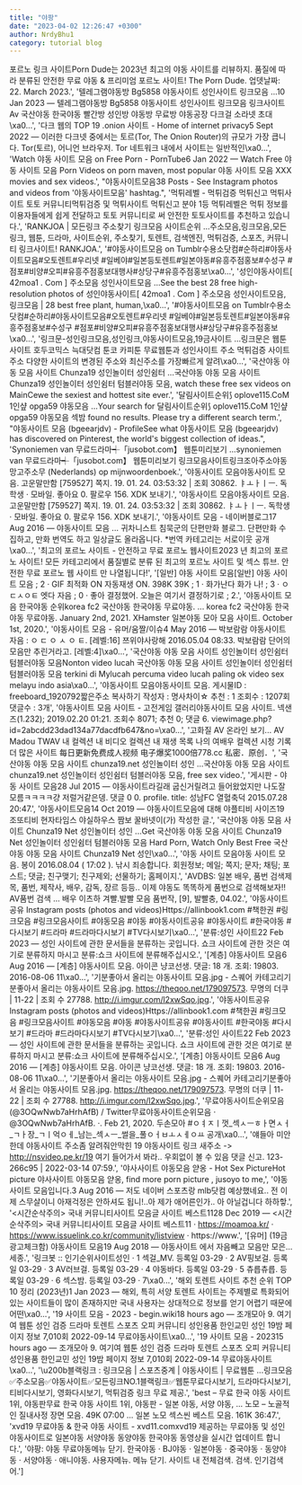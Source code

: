 ```yaml
---
title: "야팡"
date: "2023-04-02 12:26:47 +0300"
author: NrdyBhu1
category: tutorial blog
---
```

포르노 링크 사이트Porn Dude는 2023년 최고의 야동 사이트를 리뷰하지. 품질에 따라 분류된 안전한 무료 야동 & 프리미엄 포르노 사이트! The Porn Dude. 업뎃날짜: 22. March 2023.', '텔레그램야동방 Bg5858 야동사이트 성인사이트 링크모음 ...10 Jan 2023 — 텔레그램야동방 Bg5858 야동사이트 성인사이트 링크모음 링크사이트 Av 국산야동 한국야동 빨간방 성인방 야동방 무료방 야동공장 다크걸 소라넷 초대\xa0...', '다크 웹의 TOP 19 .onion 사이트 - Home of internet privacy5 Sept 2022 — 이러한 다크넷 중에서는 토르(Tor, The Onion Router)의 규모가 가장 큽니다. Tor(토르), 어니언 브라우저. Tor 네트워크 내에서 사이트는 일반적인\xa0...', 'Watch 야동 사이트 모음 on Free Porn - PornTube6 Jan 2022 — Watch Free 야동 사이트 모음 Porn Videos on porn maven, most popular 야동 사이트 모음 XXX movies and sex videos.', "야동사이트모음38 Posts - See Instagram photos and videos from '야동사이트모음' hashtag.", '먹튀레벨 - 먹튀검증 먹튀신고 먹튀사이트 토토 커뮤니티먹튀검증 및 먹튀사이트 먹튀신고 분야 1등 먹튀레벨은 먹튀 정보를 이용자들에게 쉽게 전달하고 토토 커뮤니티로 써 안전한 토토사이트를 추천하고 있습니다.', 'RANKJOA | 모든링크 주소찾기 링크모음 사이트순위 ...주소모음,링크모음,모든링크, 웹툰, 드라마, 사이트순위, 주소찾기, 토렌트, 검색엔진, 먹튀검증, 스포츠, 커뮤니티 링크사이트! RANKJOA.', '#야동사이트모음 on Tumblr수용소닷컴#순하리#야동사이트모음#오토렌트#우리넷 #일베야#일본등토렌트#일본야동#유흥주점홍보#수성구 #점포#비양#오피#유흥주점홍보대행사#상당구#유흥주점홍보\xa0...', '성인야동사이트[ 42moa1 . Com ] 주소모음 성인사이트모음 ...See the best 28 free high-resolution photos of 성인야동사이트[ 42moa1 . Com ] 주소모음 성인사이트모음,링크모음 | 28 best free plant, human,\xa0...', '#야동사이트모음 on Tumblr수용소닷컴#순하리#야동사이트모음#오토렌트#우리넷 #일베야#일본등토렌트#일본야동#유흥주점홍보#수성구 #점포#비양#오피#유흥주점홍보대행사#상당구#유흥주점홍보\xa0...', '링크문-성인링크모음,성인링크,야동사이트모음,19금사이트 ...링크문은 웹툰사이트 호두코믹스 늑대닷컴 툰코 카피툰 무료웹툰과 성인사이트 주소 먹튀검증 사이트 주소 다양한 사이트의 변경된 주소와 최신주소를 가장빠르게 알려\xa0...', '국산야동 야동 모음 사이트 Chunza19 성인놀이터 성인쉼터 ...국산야동 야동 모음 사이트 Chunza19 성인놀이터 성인쉼터 텀블러야동 모음, watch these free sex videos on MainCewe the sexiest and hottest site ever.', '달림사이트순위⟆ oplove115.CoM 1인샾 opga59 야동모음 ...Your search for 달림사이트순위⟆ oplove115.CoM 1인샾 opga59 야동모음 섹밤 found no results. Please try a different search term.', "야동사이트 모음 (bgeearjdv) - ProfileSee what 야동사이트 모음 (bgeearjdv) has discovered on Pinterest, the world's biggest collection of ideas.", 'Synoniemen van 무료드라마┽「jusobot.com】 웹툰미리보기 ...synoniemen van 무료드라마┽「jusobot.com】 웹툰미리보기 링크모음사이트링크조아주소야동망고주소무 (Nederlands) op mijnwoordenboek.', '야동사이트 모음야동사이트 모음. 고운말만함 [759527] 쪽지. 19. 01. 24. 03:53:32 | 조회 30862. ㅑㅗㅏㅣㅡ. 독학생 · 모바일. 좋아요 0. 팔로우 156. XDK 보내기.', '야동사이트 모음야동사이트 모음. 고운말만함 [759527] 쪽지. 19. 01. 24. 03:53:32 | 조회 30862. ㅑㅗㅏㅣㅡ. 독학생 · 모바일. 좋아요 0. 팔로우 156. XDK 보내기.', '야동사이트 모음 - 네이버블로그17 Aug 2016 — 야동사이트 모음 ... 귀차니스트 침묵군의 단편만화 블로그. 단편만화 수집하고, 만화 번역도 하고 일상글도 올라옵니다. *번역 카테고리는 서로이웃 공개\xa0...', '최고의 포르노 사이트 - 안전하고 무료 포르노 웹사이트2023 년 최고의 포르노 사이트! 모든 카테고리에서 품질별로 분류 된 최고의 포르노 사이트 및 섹스 튜브. 안전한 무료 포르노 웹 사이트 만 나열됩니다!', '[일반] 야동 사이트 모음[일반] 야동 사이트 모음 ; 2 · GIF 최적화 ON 자동재생 ON. 398K 39K ; 1 · 화가난다 화가 나! ; 3 · ㅇㄷㅅㅇㅌ 엣다 자음 ; 0 · 좋아 결정했어. 오늘은 여기서 결정하기로 ; 2.', '야동사이트 모음 한국야동 순위korea fc2 국산야동 한국야동 무료야동. ... korea fc2 국산야동 한국야동 무료야동. January 2nd, 2021. XHamster 일본야동 모아 모음 사이트. October 1st, 2020.', '야동사이트 모음 - 유머/움짤/이슈4 May 2016 — 박보람람 야동사이트 자음 : ㅇ ㄷ ㅇ ㅅ ㅇ ㅌ. [레벨:16] 쯔위야사랑해 2016.05.04 08:33. 박보람람 단어의 모음만 추린거라고. [레벨:4]\xa0...', '국산야동 야동 모음 사이트 성인놀이터 성인쉼터 텀블러야동 모음Nonton video lucah 국산야동 야동 모음 사이트 성인놀이터 성인쉼터 텀블러야동 모음 terkini di Mylucah percuma video lucah paling ok video sex melayu indo asia\xa0...', '야동사이트 모음야동사이트 모음. 게시물ID : freeboard_1920792짧은주소 복사하기 작성자 : 명사차이☆ 추천 : 1 조회수 : 1207회 댓글수 : 3개', '야동사이트 모음 사이트 - 고전게임 갤러리야동사이트 모음 사이트. 넥샌즈(1.232); 2019.02.20 01:21. 조회수 8071; 추천 0; 댓글 6. viewimage.php?id=2abcdd23dad134a77dacdfb647&no=\xa0...', '고화질 AV 온라인 보기... AV Madou TWAV 내 컬렉션 내 비디오 컬렉션 내 재생 목록 나의 여배우 컬렉션 시청 기록 더 많은 사이트 每日更新免费成人视频 电子爆奖1000倍778.cc 私密．原创．', '국산야동 야동 모음 사이트 chunza19.net 성인놀이터 성인 ...국산야동 야동 모음 사이트 chunza19.net 성인놀이터 성인쉼터 텀블러야동 모음, free sex video.', '게시판 - 야동 사이트 모음28 Jul 2015 — 야동사이트라길래 굽신거릴려고 들어왔었지만 나도잘모름ㅋㅋㅋㅋ걍 저럴거같은뎅. 댓글 0 0. profile. title: 성남FC 열혈축덕 2015.07.28 20:47.', '야동사이트모음14 Oct 2019 — 야동사이트모음에 대해 야플티비 사이즈19 조또티비 현자타임스 야실하우스 짬보 꿀바넷이(가) 작성한 글.', '국산야동 야동 모음 사이트 Chunza19 Net 성인놀이터 성인 ...Get 국산야동 야동 모음 사이트 Chunza19 Net 성인놀이터 성인쉼터 텀블러야동 모음 Hard Porn, Watch Only Best Free 국산야동 야동 모음 사이트 Chunza19 Net 성인\xa0...', '야동 사이트 모음야동 사이트 모음. 봉이 2016.08.04 ( 17:02 ). 낚시 죄송합니다. 회원정보; 메일; 쪽지; 문자; 채팅; 포스트; 댓글; 친구맺기; 친구제외; 선물하기; 홈페이지.', 'AVDBS: 일본 배우, 품번 검색제목, 품번, 제작사, 배우, 감독, 장르 등등.. 이제 야동도 똑똑하게 품번으로 검색해보자!! AV품번 검색 ... 배우 이츠하 겨빨.발빨 모음 품번작, [9], 발빨충, 04.02.', '야동사이트공유 Instagram posts (photos and videos)Https://allinbook1.com #책한권 #링크모음 #링크모음사이트 #야동모음 #야동 #야동사이트공유 #야동사이트 #한국야동 #다시보기 #드라마 #드라마다시보기 #TV다시보기\xa0...', '분류:성인 사이트22 Feb 2023 — 성인 사이트에 관한 문서들을 분류하는 곳입니다. 쇼크 사이트에 관한 것은 여기로 분류하지 마시고 분류:쇼크 사이트에 분류해주십시오.', '[계층] 야동사이트 모음6 Aug 2016 — [계층] 야동사이트 모음. 아이콘 냥코선생. 댓글: 18 개. 조회: 19803. 2016-08-06 11\xa0...', '기분좋아서 올리는 야동사이트 모음.jpg - 스퀘어 카테고리기분좋아서 올리는 야동사이트 모음.jpg. https://theqoo.net/179097573. 무명의 더쿠 | 11-22 | 조회 수 27788. http://i.imgur.com/l2xwSqo.jpg.', '야동사이트공유 Instagram posts (photos and videos)Https://allinbook1.com #책한권 #링크모음 #링크모음사이트 #야동모음 #야동 #야동사이트공유 #야동사이트 #한국야동 #다시보기 #드라마 #드라마다시보기 #TV다시보기\xa0...', '분류:성인 사이트22 Feb 2023 — 성인 사이트에 관한 문서들을 분류하는 곳입니다. 쇼크 사이트에 관한 것은 여기로 분류하지 마시고 분류:쇼크 사이트에 분류해주십시오.', '[계층] 야동사이트 모음6 Aug 2016 — [계층] 야동사이트 모음. 아이콘 냥코선생. 댓글: 18 개. 조회: 19803. 2016-08-06 11\xa0...', '기분좋아서 올리는 야동사이트 모음.jpg - 스퀘어 카테고리기분좋아서 올리는 야동사이트 모음.jpg. https://theqoo.net/179097573. 무명의 더쿠 | 11-22 | 조회 수 27788. http://i.imgur.com/l2xwSqo.jpg.', '무료야동사이트순위모음 (@3OQwNwb7aHrhAfB) / Twitter무료야동사이트순위모음 · @3OQwNwb7aHrhAfB. ·. Feb 21, 2020. 두손모아 #ㅇㅕㅈㅣ껏_섹ㅅㅡㅎㅏ면ㅅㅓ_ㄱㅏ장_ㄱㅣ억ㅇㅔ_남는_섹ㅅㅡ_썰을_풀ㅇㅓㅂㅗㅅㅔㅇㅛ 공개\xa0...', '얘들아 미안한데 야동사이트 주소좀 알려줘안막힌 19 야동사이트 링크 새주소 -> http://nsvideo.pe.kr/19 여기 들어가서 봐라.. 우회없이 볼 수 있음 댓글 신고. 123-266c95 | 2022-03-14 07:59.', '야사사이트 야동모음 얃옹 - Hot Sex PictureHot picture 야사사이트 야동모음 얃옹, find more porn picture , jusoyo to me,', '야동사이트 모음입니다.3 Aug 2016 — 저도 네이버 스포츠랑 mlb닷컴 예상했네요.. 전 이제 스무살이니 아재걱정은 안하셔도 됩니!..아 제가 애어른인가.. 아 아닐겁니다 하하핳.', '<시간순삭주의> 국내 커뮤니티사이트 모음글 사이트 베스트1128 Dec 2019 — <시간순삭주의> 국내 커뮤니티사이트 모음글 사이트 베스트11 · https://moamoa.kr/ · https://www.issuelink.co.kr/community/listview · https://www.', '[유머] (19금광고체크함) 야동사이트 모음19 Aug 2018 — 야동사이트 에서 자음빼고 모음만 모은... 세종.', '링크봇 :: 인기순위사이트성인 · 1 섹걸_MV. 등록일 03-29 · 2 AV핑보걸. 등록일 03-29 · 3 AV러브걸. 등록일 03-29 · 4 야동바다. 등록일 03-29 · 5 츄릅츄릅. 등록일 03-29 · 6 섹스밤. 등록일 03-29 · 7\xa0...', '해외 토렌트 사이트 추천 순위 TOP 10 정리 (2023년)1 Jan 2023 — 해외, 특히 서양 토렌트 사이트는 주제별로 특화되어 있는 사이트들이 많이 존재하지만 국내 사용자는 상대적으로 정보를 얻기 어렵기 때문에 어떤\xa0...', '19 사이트 모음 - 2023 - begin.wiki18 hours ago — 조개모아 9. 여기여 웹툰 성인 검증 드라마 토렌트 스포츠 오피 커뮤니티 성인용품 한인교민 성인 19밤 페이지 정보 7,010회 2022-09-14 무료야동사이트\xa0...', '19 사이트 모음 - 202315 hours ago — 조개모아 9. 여기여 웹툰 성인 검증 드라마 토렌트 스포츠 오피 커뮤니티 성인용품 한인교민 성인 19밤 페이지 정보 7,010회 2022-09-14 무료야동사이트\xa0...', '\u200b블랙링크 : 링크모음 | 스포츠중계 | 야동사이트 | 무료웹툰 ...링크모음✅️주소모음✅️야동사이트✅️모든링크NO.1블랙링크✅️웹툰무료다시보기, 드라마다시보기, 티비다시보기, 영화다시보기, 먹튀검증 링크 무료 제공.', 'best – 무료 한국 야동 사이트 1위, 야동판무료 한국 야동 사이트 1위, 야동판 - 일본 야동, 서양 야동, ... 노모 – 노골적인 질내사정 장면 모음. 49K 07:00 ... 일본 노모 섹스씬 베스트 모음. 161K 36:47.', 'xvd19 무료야동 & 한국 야동 사이트 - xvd11.comxvd19 제공하는 무료야동 및 성인 야동사이트로 일본야동 서양야동 동양야동 한국야동 동영상을 실시간 업데이트 합니다.', '야팡: 야동 무료야동메뉴 닫기. 한국야동 · BJ야동 · 일본야동 · 중국야동 · 동양야동 · 서양야동 · 애니야동. 사용자메뉴. 메뉴 닫기. 사이트 내 전체검색. 검색. 인기검색어.']